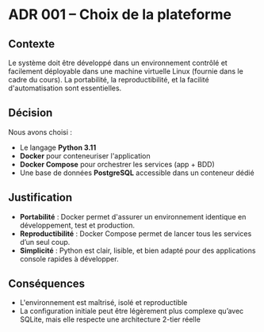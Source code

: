 # ADR 001 – Choix de la plateforme

## Contexte

Le système doit être développé dans un environnement contrôlé et facilement déployable dans une machine virtuelle Linux (fournie dans le cadre du cours). La portabilité, la reproductibilité, et la facilité d'automatisation sont essentielles.

## Décision

Nous avons choisi :
- Le langage **Python 3.11**
- **Docker** pour conteneuriser l'application
- **Docker Compose** pour orchestrer les services (app + BDD)
- Une base de données **PostgreSQL** accessible dans un conteneur dédié

## Justification

- **Portabilité** : Docker permet d'assurer un environnement identique en développement, test et production.
- **Reproductibilité** : Docker Compose permet de lancer tous les services d’un seul coup.
- **Simplicité** : Python est clair, lisible, et bien adapté pour des applications console rapides à développer.

## Conséquences

- L'environnement est maîtrisé, isolé et reproductible
- La configuration initiale peut être légèrement plus complexe qu’avec SQLite, mais elle respecte une architecture 2-tier réelle

